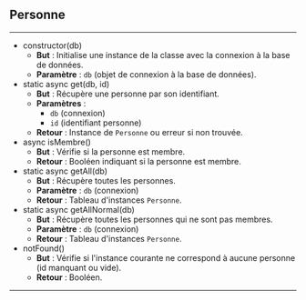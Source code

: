## Personne

---

- constructor(db)
    - **But** : Initialise une instance de la classe avec la connexion à la base de données.
    - **Paramètre** : `db` (objet de connexion à la base de données).
- static async get(db, id)
    - **But** : Récupère une personne par son identifiant.
    - **Paramètres** :
        - `db` (connexion)
        - `id` (identifiant personne)
    - **Retour** : Instance de `Personne` ou erreur si non trouvée.
- async isMembre()
    - **But** : Vérifie si la personne est membre.
    - **Retour** : Booléen indiquant si la personne est membre.
- static async getAll(db)
    - **But** : Récupère toutes les personnes.
    - **Paramètre** : `db` (connexion)
    - **Retour** : Tableau d'instances `Personne`.
- static async getAllNormal(db)
    - **But** : Récupère toutes les personnes qui ne sont pas membres.
    - **Paramètre** : `db` (connexion)
    - **Retour** : Tableau d'instances `Personne`.
- notFound()
    - **But** : Vérifie si l'instance courante ne correspond à aucune personne (id manquant ou vide).
    - **Retour** : Booléen.

---
